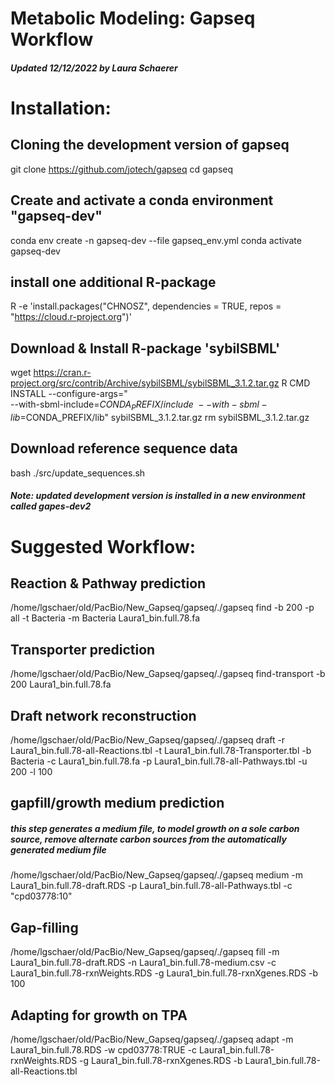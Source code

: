 # Metabolic Modeling: Gapseq Workflow
##### Updated 12/12/2022 by Laura Schaerer

# Installation: 

## Cloning the development version of gapseq
git clone https://github.com/jotech/gapseq
cd gapseq

## Create and activate a conda environment "gapseq-dev"
conda env create -n gapseq-dev --file gapseq_env.yml
conda activate gapseq-dev

## install one additional R-package
R -e 'install.packages("CHNOSZ", dependencies = TRUE, repos = "https://cloud.r-project.org")'

## Download & Install R-package 'sybilSBML'
wget https://cran.r-project.org/src/contrib/Archive/sybilSBML/sybilSBML_3.1.2.tar.gz
R CMD INSTALL --configure-args=" \
--with-sbml-include=$CONDA_PREFIX/include \
--with-sbml-lib=$CONDA_PREFIX/lib" sybilSBML_3.1.2.tar.gz
rm sybilSBML_3.1.2.tar.gz

## Download reference sequence data
bash ./src/update_sequences.sh

##### Note: updated development version is installed in a new environment called gapes-dev2

# Suggested Workflow:

## Reaction & Pathway prediction
/home/lgschaer/old/PacBio/New_Gapseq/gapseq/./gapseq find -b 200 -p all -t Bacteria -m Bacteria Laura1_bin.full.78.fa

## Transporter prediction
/home/lgschaer/old/PacBio/New_Gapseq/gapseq/./gapseq find-transport -b 200 Laura1_bin.full.78.fa

## Draft network reconstruction
/home/lgschaer/old/PacBio/New_Gapseq/gapseq/./gapseq draft -r Laura1_bin.full.78-all-Reactions.tbl -t Laura1_bin.full.78-Transporter.tbl -b Bacteria -c Laura1_bin.full.78.fa -p Laura1_bin.full.78-all-Pathways.tbl -u 200 -l 100

## gapfill/growth medium prediction
##### this step generates a medium file, to model growth on a sole carbon source, remove alternate carbon sources from the automatically generated medium file

/home/lgschaer/old/PacBio/New_Gapseq/gapseq/./gapseq medium -m Laura1_bin.full.78-draft.RDS -p Laura1_bin.full.78-all-Pathways.tbl -c "cpd03778:10"

## Gap-filling
/home/lgschaer/old/PacBio/New_Gapseq/gapseq/./gapseq fill -m Laura1_bin.full.78-draft.RDS -n Laura1_bin.full.78-medium.csv -c Laura1_bin.full.78-rxnWeights.RDS -g Laura1_bin.full.78-rxnXgenes.RDS -b 100

## Adapting for growth on TPA
/home/lgschaer/old/PacBio/New_Gapseq/gapseq/./gapseq adapt -m Laura1_bin.full.78.RDS -w cpd03778:TRUE -c Laura1_bin.full.78-rxnWeights.RDS -g Laura1_bin.full.78-rxnXgenes.RDS -b Laura1_bin.full.78-all-Reactions.tbl
